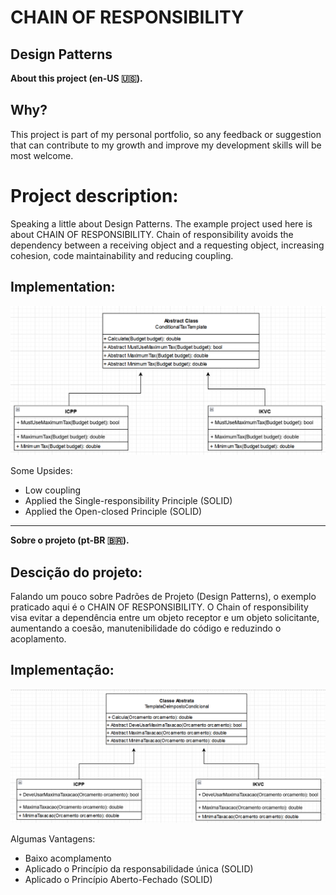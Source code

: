 # CHAIN OF RESPONSIBILITY
## Design Patterns 

**About this project (en-US 🇺🇸).**

## Why?

This project is part of my personal portfolio, so any feedback or suggestion that can contribute to my growth and improve my development skills will be most welcome.

# Project description:

Speaking a little about Design Patterns. The example project used here is about CHAIN OF RESPONSIBILITY.
Chain of responsibility avoids the dependency between a receiving object and a requesting object, increasing cohesion, code maintainability and reducing coupling.

## Implementation:

![Preview-Screens](ImageAsset/ExEn.png)

Some Upsides:

- Low coupling
- Applied the Single-responsibility Principle (SOLID)
- Applied the Open-closed Principle (SOLID)

--------------------------------------------------------------------------------------------------------------------------------------------------------------------------------
**Sobre o projeto (pt-BR 🇧🇷).**

## Descição do projeto:

Falando um pouco sobre Padrões de Projeto (Design Patterns), o exemplo praticado aqui é o CHAIN OF RESPONSIBILITY.
O Chain of responsibility visa evitar a dependência entre um objeto receptor e um objeto solicitante, aumentando a coesão, manutenibilidade do código e reduzindo o acoplamento.

## Implementação:

![Preview-Screens](ImageAsset/ExBr.png)

Algumas Vantagens:

- Baixo acomplamento
- Aplicado o Princípio da responsabilidade única (SOLID)
- Aplicado o Princípio Aberto-Fechado (SOLID)
